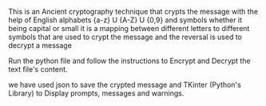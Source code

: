 

This is an Ancient cryptography technique that crypts the message with the help of English alphabets {a-z} U {A-Z} U {0,9} and symbols whether it being capital or small it is a mapping between different letters to different symbols that are used to crypt the message and the reversal is used to decrypt a message

Run the python file and follow the instructions to Encrypt and Decrypt the text file's content.

we have used json to save the crypted message and TKinter (Python's Library) to Display prompts, messages and warnings.
